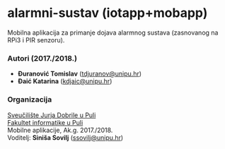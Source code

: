 # alarmni-sustav (iotapp+mobapp)
Mobilna aplikacija za primanje dojava alarmnog sustava (zasnovanog na RPi3 i PIR senzoru).

### Autori (2017./2018.)
- **Đuranović Tomislav** (tdjuranov@unipu.hr)
- **Đaić Katarina**	(kdjaic@unipu.hr)

### Organizacija
[Sveučilište Jurja Dobrile u Puli](http://www.unipu.hr/)   
[Fakultet informatike u Puli](https://fipu.unipu.hr/)  
Mobilne aplikacije, Ak.g. 2017./2018.  
Voditelj: **Siniša Sovilj** (ssovilj@unipu.hr)
